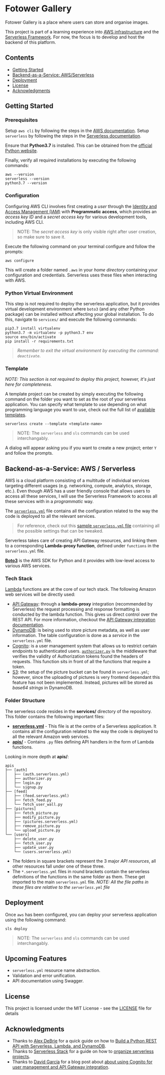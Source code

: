 # Fotower Gallery

Fotower Gallery is a place where users can store and organise images.

This project is part of a learning experience into [AWS infrastructure](https://aws.amazon.com/) and the [Serverless Framework](https://www.serverless.com/). For now, the focus is to develop and host the backend of this platform. 

## Contents

- [Getting Started](#getting-started)
- [Backend-as-a-Service: AWS/Serverless](#backend-as-a-service-aws-/-serverless)
- [Deployment](#deployment)
- [License](#license)
- [Acknowledgments](#acknowledgments)

## Getting Started

### Prerequisites

Setup `aws cli` by following the steps in the [AWS documentation](https://docs.aws.amazon.com/cli/latest/userguide/cli-chap-install.html). Setup `serverless` by following the steps in the [Serverless documentation](https://www.serverless.com/framework/docs/getting-started/).

Ensure that **Python3.7** is installed. This can be obtained from the [official Python website](https://www.python.org/downloads/).

Finally, verify all required installations by executing the following commands:

```script
aws --version
serverless --version
python3.7 --version
```

### Configuration

Configuring AWS CLI involves first creating a *user* through the [Identity and Access Management (IAM)](https://console.aws.amazon.com/iam) with **Programmatic access**, which provides an *access key ID* and a *secret access key* for various development tools, including AWS CLI.

> NOTE: The *secret access key* is only visible right after user creation, so make sure to save it.

Execute the following command on your terminal configure and follow the prompts:
```script
aws configure
```

This will create a folder named `.aws` in your *home directory* containing your configuration and credentials. Serverless uses these files when interacting with AWS.

### Python Virtual Environment

This step is not required to deploy the serverless application, but it provides virtual development environment where `boto3` (and any other Python package) can be installed without affecting your global installation. To do this, navigate to `services/` and execute the following commands:

```script
pip3.7 install virtualenv
python3.7 -m virtualenv -p python3.7 env
source env/bin/activate
pip install -r requirements.txt
```

> *Remember to exit the virtual environment by executing the command: `deactivate`.*

### Template

*NOTE: This section is not required to deploy this project, however, it's just here for completeness.*

A template project can be created by simply executing the following command on the folder you want to set as the root of your serverless application. You can specify what template to use depending on what programming language you want to use, check out the full list of [available templates](https://www.serverless.com/framework/docs/providers/aws/cli-reference/create#available-templates).

```script
serverless create --template <template-name>
```

> NOTE: The `serverless` and `sls` commands can be used interchangably.

A dialog will appear asking you if you want to create a new project; enter `Y` and follow the prompts.

## Backend-as-a-Service: AWS / Serverless

AWS is a cloud platform consisting of a multitude of individual services targeting different usages (e.g. networking, compute, analytics, storage, etc.). Even though AWS has a user friendly console that allows users to access all these services, I will use the Serverless Framework to access all these services with in a *programmatic* way.

The [`serverless.yml`](services/serverless.yml) file contains all the configuration related to the way the code is deployed to all the relevant services.

> For reference, check out this [sample `serverless.yml` file](https://www.serverless.com/framework/docs/providers/aws/guide/serverless.yml/) containing all the possible settings that can be tweaked.

Serverless takes care of creating API Gateway resources, and linking them to a corresponding **Lambda-proxy function**, defined under  `functions` in the `serverless.yml` file.

[**Boto3**](https://boto3.amazonaws.com/v1/documentation/api/latest/index.html) is the AWS SDK for Python and it provides with low-level access to various AWS services.

### Tech Stack

[Lambda](https://aws.amazon.com/lambda/) functions are at the core of our tech stack. The following Amazon web services will be directly used:

* [API Gateway](https://aws.amazon.com/api-gateway/): through a **lambda-proxy** integration (recommended by Serverless) the request processing and response formatting is conducted by the lambda function. This gives us direct control over the REST API. For more information, checkout the [API Gateway integration documentation](https://www.serverless.com/framework/docs/providers/aws/events/apigateway/).
* [DynamoDB](https://aws.amazon.com/dynamodb/): is being used to store picture metadata, as well as user information. The table configuration is done as a *service* in the `serverless.yml` file.
* [Cognito](https://aws.amazon.com/cognito/): is a user management system that allows us to restrict certain endpoints to authenticated users. [`authorizer.py`](services/apis/auth/authorizer.py) is the middleware that verifies the validity of Authorization tokens found the headers of requests. This function sits in front of all the functions that require a token.
* [S3](https://aws.amazon.com/s3/): the setup of the picture bucket can be found in `serverless.yml`; however, since the uploading of pictures is very frontend dependant this feature has not been implemented. Instead, pictures will be stored as *base64 strings* in DynamoDB.

### Folder Structure

The serverless code resides in the **services/** directory of the repository. This folder contains the following important files:
- [**serverless.yml**](services/serverless.yml) - This file is at the centre of a Serverless application. It contains all the configuration related to the way the code is deployed to all the relevant Amazon web services.
- [**apis/**](services/apis) - Contains `.py` files defining API handlers in the form of Lambda functions.

Looking in more depth at **apis/**:

```
apis
├── [auth]
│   ├── (auth.serverless.yml)
│   ├── authorizer.py
│   ├── login.py
│   └── signup.py
├── [feed]
│   ├── (feed.serverless.yml)
│   ├── fetch_feed.py
│   └── fetch_user_wall.py
├── [pictures]
│   ├── fetch_picture.py
│   ├── modify_picture.py
│   ├── (pictures.serverless.yml)
│   ├── remove_picture.py
│   └── upload_picture.py
└── [users]
    ├── delete_user.py
    ├── fetch_user.py
    ├── update_user.py
    └── (users.serverless.yml)
```

- The folders in square brackets represent the 3 major *API resources*, all other resources fall under one of these three.
- The `*.serverless.yml` files in round brackets contain the serverless definitions of the functions in the same folder as them. These get imported to the main `serverless.yml` file. *NOTE: All the file paths in these files are relative to the  `serverless.yml` file*

## Deployment

Once `aws` has been configured, you can deploy your serverless application using the following command:

```script
sls deploy
```

> NOTE: The `serverless` and `sls` commands can be used interchangably.

## Upcoming Features

- `serverless.yml` resource name abstraction.
- Validation and error unification.
- API documentation using Swagger.

## License

This project is licensed under the MIT License - see the [LICENSE](LICENSE) file for details

## Acknowledgments

- Thanks to [Alex DeBrie](https://www.serverless.com/author/alexdebrie) for a quick guide on how to [Build a Python REST API with Serverless, Lambda, and DynamoDB](https://www.serverless.com/blog/flask-python-rest-api-serverless-lambda-dynamodb).
- Thanks to [Serverless Stack](https://serverless-stack.com/) for a guide on how to [organize serverless projects](https://serverless-stack.com/chapters/organizing-serverless-projects.html).
- Thanks to [David García](https://medium.com/@Da_vidgf) for a blog post about [about using Cognito for user management and API Gateway integration](https://medium.com/@Da_vidgf/using-cognito-for-users-management-in-your-serverless-application-1695fec9e225).
